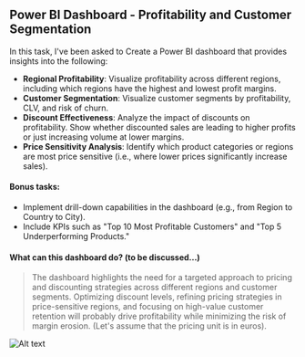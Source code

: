 ## Power BI Dashboard - Profitability and Customer Segmentation
In this task, I've been asked to Create a Power BI dashboard  that provides insights into the following: 
- **Regional Profitability**: Visualize profitability across different regions, including which  regions have the highest and lowest profit margins. 
- **Customer Segmentation**: Visualize customer segments by profitability, CLV, and risk of  churn. 
- **Discount Effectiveness**: Analyze the impact of discounts on profitability. Show whether  discounted sales are leading to higher profits or just increasing volume at lower margins.
- **Price Sensitivity Analysis**: Identify which product categories or regions are most price sensitive (i.e., where lower prices significantly increase sales).

#### Bonus tasks:
- Implement drill-down capabilities in the dashboard (e.g., from Region to Country to City). 
- Include KPIs such as "Top 10 Most Profitable Customers" and "Top 5 Underperforming  Products." 

#### What can this dashboard do? (to be discussed...)
> The dashboard highlights the need for a targeted approach to pricing and discounting strategies across different regions and customer segments. Optimizing discount levels, refining pricing strategies in price-sensitive regions, and focusing on high-value customer retention will probably drive profitability while minimizing the risk of margin erosion. (Let's assume that the pricing unit is in euros).



![Alt text](https://github.com/namakshenas/finquest_challenge/blob/main/task_3/powerbi_finquest_challenge.png)
